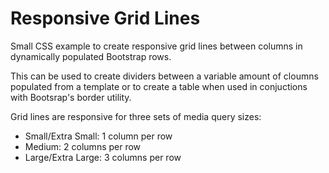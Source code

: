 # Responsive Grid Lines

Small CSS example to create responsive grid lines between columns in dynamically populated Bootstrap rows.

This can be used to create dividers between a variable amount of cloumns populated from a template or to create a table when used in conjuctions with Bootsrap's border utility.

Grid lines are responsive for three sets of media query sizes:
 - Small/Extra Small: 1 column per row
 - Medium: 2 columns per row
 - Large/Extra Large: 3 columns per row

